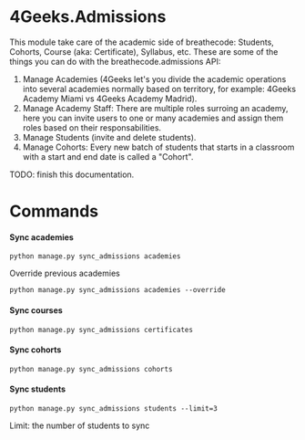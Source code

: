 # 4Geeks.Admissions

This module take care of the academic side of breathecode: Students, Cohorts, Course (aka: Certificate), Syllabus, etc. These are some of the things you can do with the breathecode.admissions API:

1. Manage Academies (4Geeks let's you divide the academic operations into several academies normally based on territory, for example: 4Geeks Academy Miami vs 4Geeks Academy Madrid).
2. Manage Academy Staff: There are multiple roles surroing an academy, here you can invite users to one or many academies and assign them roles based on their responsabilities.
4. Manage Students (invite and delete students).
5. Manage Cohorts: Every new batch of students that starts in a classroom with a start and end date is called a "Cohort".

TODO: finish this documentation.


# Commands

#### Sync academies
```
python manage.py sync_admissions academies
```

Override previous academies
```
python manage.py sync_admissions academies --override
```

#### Sync courses
```
python manage.py sync_admissions certificates
```
#### Sync cohorts
```
python manage.py sync_admissions cohorts
```
#### Sync students
```
python manage.py sync_admissions students --limit=3
```
Limit: the number of students to sync
